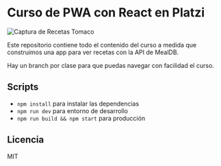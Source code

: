 # Curso de PWA con React en Platzi

![Captura de Recetas Tomaco](.readme-static/captura.png)

Este repositorio contiene todo el contenido del curso a medida que construimos una app para ver recetas con la API de MealDB.

Hay un branch por clase para que puedas navegar con facilidad el curso.

## Scripts

* `npm install` para instalar las dependencias
* `npm run dev` para entorno de desarrollo
* `npm run build && npm start` para producción

## Licencia 

MIT